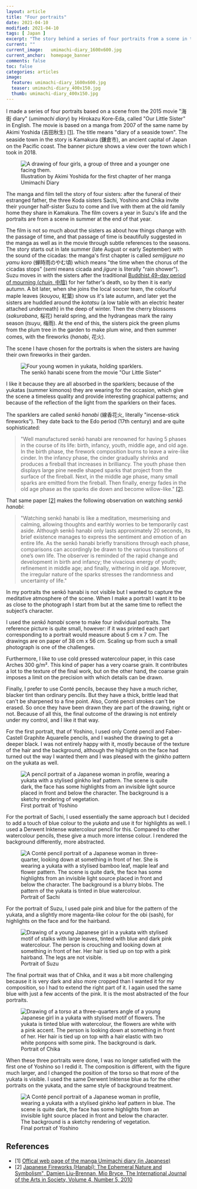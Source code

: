 ```yaml
---
layout: article
title: "Four portraits"
date: 2021-04-10
modified: 2021-04-10
tags: [ Japan ]
excerpt: "The story behind a series of four portraits from a scene in the movie 'Our Little Sister'."
current: ""
current_image:   umimachi-diary_1600x600.jpg
current_anchor:  homepage_banner
comments: false
toc: false
categories: articles
image:
  feature: umimachi-diary_1600x600.jpg
  teaser: umimachi-diary_400x150.jpg
  thumb: umimachi-diary_400x150.jpg
---
```



I made a series of four portraits based on a scene from the 2015 movie "海街 diary" (_umimachi diary_) by Hirokazu Kore-Eda, called "Our Little Sister" in English. The movie is based on a manga from 2007 of the same name by Akimi Yoshida (吉田秋生) [[1]](https://flowers.shogakukan.co.jp/work/317/). The title means "diary of a seaside town".  The seaside town in the story is Kamakura  (鎌倉市), an ancient capital of Japan on the Pacific coast. The banner picture shows a view over the town which I took in 2018.

<figure>
<img src="{{ site.url }}/images/umimachi-diary-manga.png" alt="A drawing of four girls, a group of three and a younger one facing them." title="A drawing of four girls, a group of three and a younger one facing them."/>
<figcaption>Illustration by Akimi Yoshida for the first chapter of her manga Umimachi Diary</figcaption>
</figure>

The manga and film tell the story of four sisters: after the funeral of their estranged father, the three Koda sisters Sachi, Yoshino and Chika invite their younger half-sister Suzu to come and live with them at the old family home they share in Kamakura. The film covers a year in Suzu's life and the portraits are from a scene in summer at the end of that year.

The film is not so much about the sisters as about how things change with the passage of time, and that passage of time is beautifully suggested in the manga as well as in the movie through subtle references to the seasons. The story starts out in late summer (late August or early September) with the sound of the cicadas: the manga's first chapter is called  _semijigure no yamu koro_ (蝉時雨のやむ頃) which means "the time when the chorus of the cicadas stops” (_semi_ means cicada and _jigure_ is literally "rain shower"). Suzu moves in with the sisters after the traditional [Buddhist 49-day period of mourning (_chuin_, 中陰)](https://www.japanese-wiki-corpus.org/Buddhism/Chuin.html) for her father's death, so by then it is early autumn. A bit later, when she joins the local soccer team, the colourful maple leaves (_kouyou_, 紅葉) show us it's late autumn, and later yet the sisters are huddled around the _kotatsu_ (a low table with an electric heater attached underneath) in the deep of winter. Then the cherry blossoms (_sakurabana_, 桜花) herald spring, and the hydrangeas mark the rainy season (_tsuyu_, 梅雨). At the end of this, the sisters pick the green plums from the plum tree in the garden to make plum wine, and then summer comes, with the fireworks (_hanabi_, 花火).  

The scene I have chosen for the portraits is when the sisters are having their own fireworks in their garden. 

<figure>
<img src="{{ site.url }}/images/scene-for-portraits.jpg" alt="Four young women in yukata, holding sparklers." title="Four young women in yukata, holding sparklers."/>
<figcaption>The senkō hanabi scene from the movie "Our Little Sister"</figcaption>
</figure>

I like it because they are all absorbed in the sparklers; because of the yukatas (summer kimonos) they are wearing for the occasion, which give the scene a timeless quality and provide interesting graphical patterns; and because of the reflection of the light from the sparklers on their faces.

The sparklers are called _senkō hanabi_ (線香花火, literally "incense-stick fireworks"). They date back to the Edo period (17th century) and are quite sophisticated:

> "Well manufactured senkō hanabi are renowned for having 5 phases in the course of its life: birth, infancy, youth, middle age, and old age. In the birth phase, the firework composition burns to leave a wire-like cinder. In the infancy phase, the cinder gradually shrinks and produces a fireball that increases in brilliancy. The youth phase then displays large pine needle shaped sparks that project from the surface of the fireball. Next, in the middle age phase, many small sparks are emitted from the fireball. Then finally, energy fades in the old age phase as the sparks die down and become willow-like." [[2]](https://www.researchgate.net/publication/268805446_Japanese_Fireworks_Hanabi_The_Ephemeral_Nature_and_Symbolism).

That same paper [[2]](https://www.researchgate.net/publication/268805446_Japanese_Fireworks_Hanabi_The_Ephemeral_Nature_and_Symbolism) makes the following observation on watching _senkō hanabi_:

> "Watching senkō hanabi is like a meditation, mesmerising and calming, allowing thoughts and earthly worries to be temporarily cast aside. Although senkō hanabi only lasts approximately 20 seconds, its brief existence manages to express the sentiment and emotion of an entire life. As the senkō hanabi briefly transitions through each phase, comparisons can accordingly be drawn to the various transitions of one’s own life. The observer is reminded of the rapid change and development in birth and infancy; the vivacious energy of youth; refinement in middle age; and finally, withering in old age. Moreover, the irregular nature of the sparks stresses the randomness and uncertainty of life." 

In my portraits the senkō hanabi is not visible but I wanted to capture the meditative atmosphere of the scene. When I make a portrait I want it to be as close to the photograph I start from but at the same time to reflect the subject’s character. 

I used the _senkō hanabi_ scene to make four individual portraits. The reference picture is quite small, however: if it was printed each part corresponding to a portrait would measure about 5 cm x 7 cm. The drawings are on paper of 38 cm x 56 cm. Scaling up from such a small photograph is one of the challenges. 

Furthermore,  I like to use cold pressed watercolour paper, in this case Arches 300 g/m². This kind of paper has a very coarse grain. It contributes a lot to the texture of the final work, but on the other hand, the coarse grain imposes a limit on the precision with which details can be drawn.

Finally, I prefer to use Conté pencils, because they have a much richer, blacker tint than ordinary pencils. But they have a thick, brittle lead that can't be sharpened to a fine point. Also, Conté pencil strokes can't be erased. So once they have been drawn they are part of the drawing, right or not. Because of all this, the final outcome of the drawing is not entirely under my control, and I like it that way. 

For the first portrait, that of Yoshino, I used only Conté pencil and Faber-Castell Graphite Aquarelle pencils, and I washed the drawing to get a deeper black. I was not entirely happy with it, mostly because of the texture of the hair and the background, although the highlights on the face had turned out the way I wanted them and I was pleased with the ginkho pattern on the yukata as well.

<figure>
<img src="{{ site.url }}/images/p0-yoshino.jpg" 
alt="A pencil portrait of a Japanese woman in profile, wearing a yukata with a stylised ginkho leaf pattern. The scene is quite dark, the face has some highlights from an invisible light source placed in front and below the character. The background is a sketchy rendering of vegetation."
title="A pencil portrait of a Japanese woman in profile, wearing a yukata with a stylised ginkho leaf pattern. The scene is quite dark, the face has some highlights from an invisible light source placed in front and below the character. The background is a sketchy rendering of vegetation."  
/>
<figcaption>First portrait of Yoshino</figcaption>
</figure>
 
For the portrait of Sachi, I used essentially the same approach but I decided to add a touch of blue colour to the _yukata_ and use it for highlights as well. I used a Derwent Inktense watercolour pencil for this. Compared to other watercolour pencils, these give a much more intense colour. I rendered the background differently, more abstracted. 

<figure>
<img src="{{ site.url }}/images/p2-sachi.jpg" 
alt="A Conté pencil portrait of a Japanese woman in three-quarter, looking down at something in front of her. She is wearing a yukata with a stylised bamboo leaf, maple leaf and flower pattern. The scene is quite dark, the face has some highlights from an invisible light source placed in front and below the character. The background is a blurry blobs. The pattern of the yukata is tinted in blue watercolour."
title="A Conté pencil portrait of a Japanese woman in three-quarter, looking down at something in front of her. She is wearing a yukata with a stylised bamboo leaf, maple leaf and flower pattern. The scene is quite dark, the face has some highlights from an invisible light source placed in front and below the character. The background is a blurry blobs. The pattern of the yukata is tinted in blue watercolour."  
/>
<figcaption>Portrait of Sachi</figcaption>
</figure>
 
For the portrait of Suzu, I used pale pink and blue for the pattern of the yukata, and a slightly more magenta-like colour for the obi (sash), for highlights on the face and for the hairband.

<figure>
<img src="{{ site.url }}/images/p3-suzu.jpg" 
alt="Drawing of a young Japanese girl in a yukata with stylised motif of stalks with large leaves, tinted with blue and dark pink watercolour. The person is crouching and looking down at something in front of her. Her hair is tied up on top with a pink hairband. The legs are not visible."
title="Drawing of a young Japanese girl in a yukata with stylised motif of stalks with large leaves, tinted with blue and dark pink watercolour. The person is crouching and looking down at something in front of her. Her hair is tied up on top with a pink hairband. The legs are not visible."  
/>
<figcaption>Portrait of Suzu</figcaption>
</figure>

The final portrait was that of Chika, and it was a bit more challenging because it is very dark and also more cropped than I wanted it for my composition, so I had to extend the right part of it. I again used the same blue with just a few accents of the pink. It is the most abstracted of the four portraits.

<figure>
<img src="{{ site.url }}/images/p4-chika.jpg" 
alt="Drawing of a torso at a three-quarters angle of a young Japanese girl in a yukata with stylised motif of flowers. The yukata is tinted blue with watercolour, the flowers are white with a pink accent. The person is looking down at something in front of her. Her hair is tied up on top with a hair elastic with two white ponpons with some pink. The background is dark."
title="Drawing of a torso at a three-quarters angle of a young Japanese girl in a yukata with stylised motif of flowers. The yukata is tinted blue with watercolour, the flowers are white with a pink accent. The person is looking down at something in front of her. Her hair is tied up on top with a hair elastic with two white ponpons with some pink. The background is dark."  
/>
<figcaption>Portrait of Chika</figcaption>
</figure>

When these three portraits were done, I was no longer satisfied with the first one of Yoshino so I redid it. The composition is different, with the figure much larger, and I changed the position of the torso so that more of the yukata is visible. I used the same Derwent Inktense blue as for the other portraits on the yukata, and the same style of background treatment.

<figure>
<img src="{{ site.url }}/images/p1-yoshino.jpg" alt="A Conté pencil portrait of a Japanese woman in profile, wearing a yukata with a stylised ginkho leaf pattern in blue. The scene is quite dark, the face has some highlights from an invisible light source placed in front and below the character. The background is a sketchy rendering of vegetation." title="A Conté pencil portrait of a Japanese woman in profile, wearing a yukata with a stylised ginkho leaf pattern in blue. The scene is quite dark, the face has some highlights from an invisible light source placed in front and below the character. The background is a sketchy rendering of vegetation."  />
<figcaption>Final portrait of Yoshino</figcaption>
</figure>

## References

* [1] [Offical web page of the manga Umimachi diary (in Japanese)](https://flowers.shogakukan.co.jp/work/317/)
* [2] [Japanese Fireworks (Hanabi): The Ephemeral Nature and Symbolism", Damien Liu-Brennan, Mio Bryce, The International Journal of the Arts in Society, Volume 4, Number 5, 2010](https://www.researchgate.net/publication/268805446_Japanese_Fireworks_Hanabi_The_Ephemeral_Nature_and_Symbolism)
